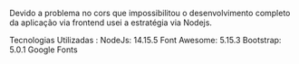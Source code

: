 Devido a problema no cors que impossibilitou o desenvolvimento completo da aplicação via frontend usei a estratégia via Nodejs.

Tecnologias Utilizadas : 
NodeJs: 14.15.5
Font Awesome: 5.15.3
Bootstrap: 5.0.1
Google Fonts


